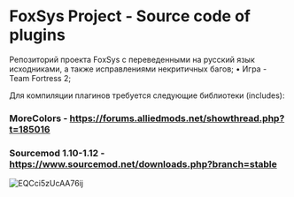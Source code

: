 #  FoxSys Project - Source code of plugins
Репозиторий проекта FoxSys с переведенными на русский язык исходниками, а также исправлениями некритичных багов;
• Игра - Team Fortress 2;

Для компиляции плагинов требуется следующие библиотеки (includes):

### MoreColors - https://forums.alliedmods.net/showthread.php?t=185016
### Sourcemod 1.10-1.12 - https://www.sourcemod.net/downloads.php?branch=stable

![EQCci5zUcAA76ij](https://github.com/WOLFA22/foxsys-sourcemod/assets/35665773/6318d56a-fb80-480a-a8ad-db7b3034d3ba)
